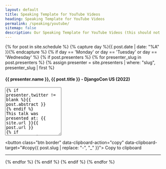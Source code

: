 ```yaml
---
layout: default
title: Speaking Template for YouTube Videos
heading: Speaking Template for YouTube Videos
permalink: /speaking/youtube/
sitemap: false
description: Our Speaking Template for YouTube Videos (this should not be in our sitemaps file)
---
```


{% for post in site.schedule %}
{% capture day %}{{ post.date | date: "%A" }}{% endcapture %}
{% if day == 'Monday' or day == 'Tuesday' or day == 'Wednesday' %}
{% if post.presenters %}
{% for presenter_slug in post.presenters %}
{% assign presenter = site.presenters | where: "slug", presenter_slug | first %}
<p class="event-byline">
<h4>{{ presenter.name }}, {{ post.title }} - DjangoCon US (2022)</h4>

<textarea rows="10" id="copy{{ post.slug | replace: "-", "_" }}">
{% if presenter.twitter != blank %}{{ post.abstract }}
{% endif %}
This talk was presented at: {{ site.url }}{{ post.url }}
{% if presenter.twitter != blank or presenter.github != blank or presenter.website != blank %}
LINKS:
Follow {{ presenter.name }} 👇
{% if presenter.twitter != blank %}On Twitter: https://twitter.com/{{ presenter.twitter }}
{% endif %}{% if presenter.github != blank %}On GitHub: https://github.com/{{ presenter.github }}
{% endif %}{% if presenter.website != blank %}Official homepage: {{ presenter.website }}{% endif %}
{% endif %}
Follow DjangCon US 👇
https://twitter.com/djangocon

Follow DEFNA 👇
https://twitter.com/defnado
https://www.defna.org/

Intro music: "This Is How We Quirk It" by Avocado Junkie.
Video production by Confreaks TV.
Captions by White Coat Captioning.
</textarea>

<button class="btn border" data-clipboard-action="copy" data-clipboard-target="#copy{{ post.slug | replace: "-", "_" }}">
    Copy to clipboard
</button>
</p>

<hr>
{% endfor %}
{% endif %}
{% endif %}
{% endfor %}

<script src="https://cdnjs.cloudflare.com/ajax/libs/clipboard.js/2.0.4/clipboard.min.js"></script>
<script>
new ClipboardJS('.btn');
</script>
